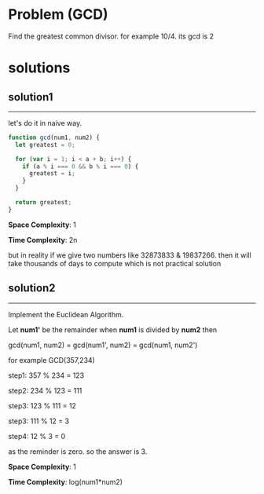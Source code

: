 # Problem (GCD)

Find the greatest common divisor. for example 10/4. its gcd is 2

# solutions

## solution1

---

let's do it in naive way.

```javascript
function gcd(num1, num2) {
  let greatest = 0;

  for (var i = 1; i < a + b; i++) {
    if (a % i === 0 && b % i === 0) {
      greatest = i;
    }
  }

  return greatest;
}
```

**Space Complexity**: 1

**Time Complexity**: 2n

but in reality if we give two numbers like 32873833 & 19837266. then it will take thousands of days to compute which is not practical solution

## solution2

---

Implement the Euclidean Algorithm.

Let **num1'** be the remainder when **num1** is divided by **num2** then

gcd(num1, num2) = gcd(num1', num2) = gcd(num1, num2')

for example GCD(357,234)

step1: 357 % 234 = 123

step2: 234 % 123 = 111

step3: 123 % 111 = 12

step3: 111 % 12 = 3

step4: 12 % 3 = 0

as the reminder is zero. so the answer is 3.

**Space Complexity**: 1

**Time Complexity**: log(num1\*num2)
